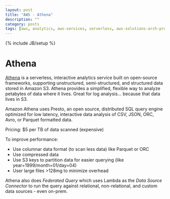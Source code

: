 ```yaml
---
layout: post
title: "AWS - Athena"
description: ""
category: posts
tags: [aws, analytics, aws-services, serverless, aws-solutions-arch-pro]
---
```

{% include JB/setup %}

# Athena
[Athena](https://aws.amazon.com/athena/) is a serverless, interactive analytics service built on open-source frameworks, supporting unstructured, semi-structured, and structured data stored in Amazon S3. Athena provides a simplified, flexible way to analyze petabytes of data where it lives. Great for log analysis... because that data lives in S3.

Amazon Athena uses Presto, an open source, distributed SQL query engine optimized for low latency, interactive data analysis of CSV, JSON, ORC, Avro, or Parquet formatted data. 

Pricing: $5 per TB of data scanned (expensive)

To improve performance:
- Use columnar data format (to scan less data) like Parquet or ORC
- Use compressed data
- Use S3 keys to partition data for easier querying (like year=1999/month=01/day=04)
- User large files >128mg to minimize overhead

Athena also does _Federated Query_ which uses Lambda as the _Data Source Connector_ to run the query against relational, non-relational, and custom data sources - even on-prem. 


